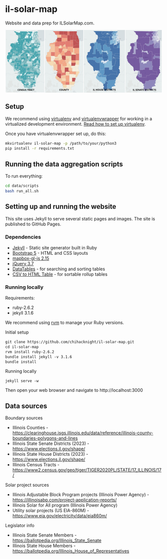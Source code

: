 # il-solar-map

Website and data prep for ILSolarMap.com. 

![IlSolarMap.com](images/il-solar-map-x4.jpg)

## Setup
We recommend using [virtualenv](http://virtualenv.readthedocs.org/en/latest/virtualenv.html) and [virtualenvwrapper](http://virtualenvwrapper.readthedocs.org/en/latest/install.html) for working in a virtualized development environment. [Read how to set up virtualenv](http://docs.python-guide.org/en/latest/dev/virtualenvs/).

Once you have virtualenvwrapper set up, do this:

```bash
mkvirtualenv il-solar-map -p /path/to/your/python3
pip install -r requirements.txt
```

## Running the data aggregation scripts

To run everything:

```bash
cd data/scripts
bash run_all.sh
```

## Setting up and running the website 

This site uses Jekyll to serve several static pages and images. The site is published to GitHub Pages.
### Dependencies

* [Jekyll](http://jekyllrb.com/) - Static site generator built in Ruby
* [Bootstrap 5](http://getbootstrap.com) - HTML and CSS layouts
* [mapbox-gl-js 2.15](https://docs.mapbox.com/mapbox-gl-js/guides)
* [jQuery 3.7](https://jquery.com/)
* [DataTables](http://datatables.net) - for searching and sorting tables
* [CSV to HTML Table](https://github.com/derekeder/csv-to-html-table) - for sortable rollup tables

### Running locally

Requirements:

* ruby-2.6.2
* jekyll 3.1.6

We recommend using [rvm](https://rvm.io/) to manage your Ruby versions.

Initial setup
```console
git clone https://github.com/chihacknight/il-solar-map.git
cd il-solar-map
rvm install ruby-2.6.2
bundle install jekyll -v 3.1.6
bundle install
```

Running locally
```console
jekyll serve -w
```

Then open your web browser and navigate to http://localhost:3000

## Data sources

Boundary sources

* Illinois Counties - https://clearinghouse.isgs.illinois.edu/data/reference/illinois-county-boundaries-polygons-and-lines
* Illinois State Senate Districts (2023) - https://www.elections.il.gov/shape/
* Illinois State House Districts (2023) - https://www.elections.il.gov/shape/
* Illinois Census Tracts - https://www2.census.gov/geo/tiger/TIGER2020PL/STATE/17_ILLINOIS/17/

Solar project sources

* Illinois Adjustable Block Program projects (Illinois Power Agency) - https://illinoisabp.com/project-application-reports/
* Illinois Solar for All program (Illinois Power Agency)
* Utility solar projects (US EIA-860M) - https://www.eia.gov/electricity/data/eia860m/

Legislator info

* Illinois State Senate Members - https://ballotpedia.org/Illinois_State_Senate
* Illinois State House Members - https://ballotpedia.org/Illinois_House_of_Representatives